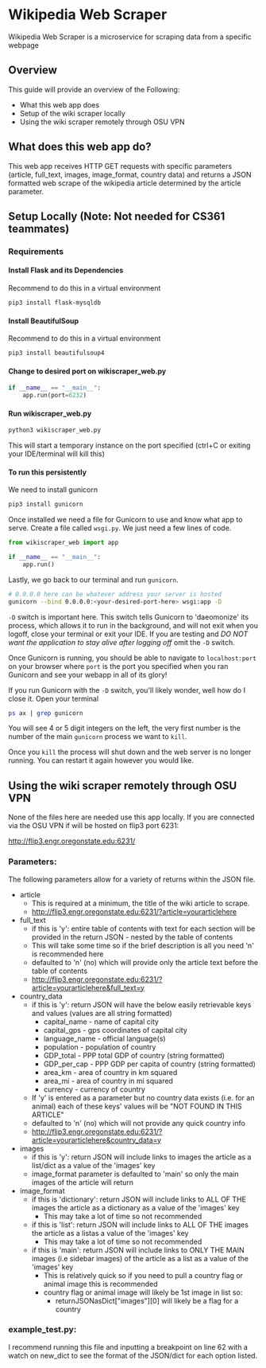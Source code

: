 # Wikipedia Web Scraper

Wikipedia Web Scraper is a microservice for scraping data from a specific webpage

## Overview

This guide will provide an overview of the Following:
- What this web app does
- Setup of the wiki scraper locally
- Using the wiki scraper remotely through OSU VPN

## What does this web app do?
This web app receives HTTP GET requests with specific parameters (article, full_text, images, image_format, country data) and returns a JSON formatted web scrape of the wikipedia article determined by the article parameter. 

## Setup Locally (Note: Not needed for CS361 teammates)
### Requirements
#### Install Flask and its Dependencies

Recommend to do this in a virtual environment

```bash
pip3 install flask-mysqldb
```

#### Install BeautifulSoup

Recommend to do this in a virtual environment

```bash
pip3 install beautifulsoup4
```

#### Change to desired port on wikiscraper_web.py
```python
if __name__ == "__main__":
    app.run(port=6232)
```

#### Run wikiscraper_web.py
```bash
python3 wikiscraper_web.py
```

This will start a temporary instance on the port specified (ctrl+C or exiting your IDE/terminal will kill this) 

#### To run this persistently
We need to install gunicorn

```bash
pip3 install gunicorn
```

Once installed we need a file for Gunicorn to use and know what app to serve. Create a file called `wsgi.py`. We just need a few lines of code.

```python
from wikiscraper_web import app

if __name__ == "__main__":
    app.run()
```
Lastly, we go back to our terminal and run `gunicorn`.

```bash
# 0.0.0.0 here can be whatever address your server is hosted
gunicorn --bind 0.0.0.0:<your-desired-port-here> wsgi:app -D
```

 `-D` switch is important here. This switch tells Gunicorn to 'daeomonize' its process, which allows it to run in the background, and will not exit when you logoff, close your terminal or exit your IDE. If you are testing and *DO NOT want the application to stay alive after logging off* omit the `-D` switch.

Once Gunicorn is running, you should be able to navigate to `localhost:port` on your browser where `port` is the port you specified when you ran Gunicorn and see your webapp in all of its glory!

If you run Gunicorn with the `-D` switch, you'll likely wonder, well how do I close it. Open your terminal

```bash
ps ax | grep gunicorn
```

You will see 4 or 5 digit integers on the left, the very first number is the number of the main `gunicorn` process we want to `kill`.

Once you `kill` the process will shut down and the web server is no longer running. You can restart it again however you would like.

## Using the wiki scraper remotely through OSU VPN
None of the files here are needed use this app locally. If you are connected via the OSU VPN if will be hosted on flip3 port 6231: 

http://flip3.engr.oregonstate.edu:6231/

### Parameters:
The following parameters allow for a variety of returns within the JSON file. 
* article
     * This is required at a minimum, the title of the wiki article to scrape.
     * http://flip3.engr.oregonstate.edu:6231/?article=yourarticlehere
* full_text
     * if this is 'y': entire table of contents with text for each section will be provided in the return JSON - nested by the table of contents
     * This will take some time so if the brief description is all you need 'n' is recommended here
     * defaulted to 'n' (no) which will provide only the article text before the table of contents
     * http://flip3.engr.oregonstate.edu:6231/?article=yourarticlehere&full_text=y
* country_data
     * if this is 'y': return JSON will have the below easily retrievable keys and values (values are all string formatted)
          * capital_name - name of capital city
          * capital_gps - gps coordinates of capital city
          * language_name - official language(s)
          * population - population of country
          * GDP_total - PPP total GDP of country (string formatted)
          * GDP_per_cap - PPP GDP per capita of country (string formatted)
          * area_km - area of country in km squared  
          * area_mi - area of country in mi squared
          * currency - currency of country
     * If 'y' is entered as a parameter but no country data exists (i.e. for an animal) each of these keys' values will be "NOT FOUND IN THIS ARTICLE"
     * defaulted to 'n' (no) which will not provide any quick country info
     * http://flip3.engr.oregonstate.edu:6231/?article=yourarticlehere&country_data=y
* images
     * if this is 'y': return JSON will include links to images the article as a list/dict as a value of the 'images' key 
     * image_format parameter is defaulted to 'main' so only the main images of the article will return
* image_format
     * if this is 'dictionary': return JSON will include links to ALL OF THE images the article as a dictionary as a value of the 'images' key
          * This may take a lot of time so not recommended
     * if this is 'list': return JSON will include links to ALL OF THE images the article as a listas a value of the 'images' key
          * This may take a lot of time so not recommended
     * if this is 'main': return JSON will include links to ONLY THE MAIN images (i.e sidebar images) of the article as a list as a value of the 'images' key
          * This is relatively quick so if you need to pull a country flag or animal image this is recommended
          * country flag or animal image will likely be 1st image in list so:
               * returnJSONasDict["images"][0] will likely be a flag for a country

### example_test.py:
I recommend running this file and inputting a breakpoint on line 62 with a watch on new_dict to see the format of the JSON/dict for each option listed.
